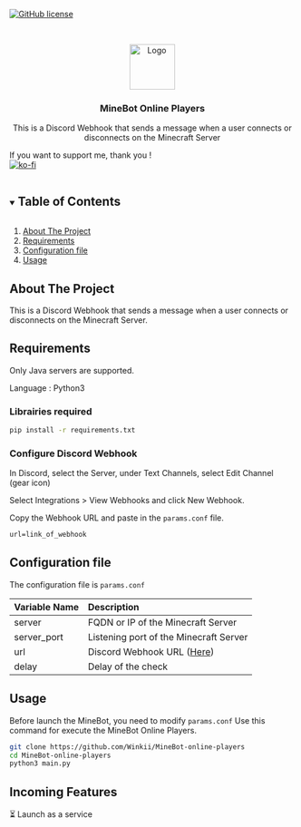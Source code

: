 <!-- PROJECT SHIELDS -->
<!--
[![Contributors][contributors-shield]][contributors-url]
[![Forks][forks-shield]][forks-url]
[![Stargazers][stars-shield]][stars-url]
[![Issues][issues-shield]][issues-url]
[![MIT License][license-shield]][license-url]
[![LinkedIn][linkedin-shield]][linkedin-url]

-->
[![GitHub license](https://img.shields.io/github/license/Winkii/MineBot-online-players)](https://github.com/Winkii/MineBot-online-players)
<!-- PROJECT LOGO -->
<br />
<p align="center">
  <a href="https://github.com/Winkii/MineBot-online-players">
    <img src="https://github.com/Winkii/MineBot-online-players/blob/main/Ressources/img/logo.jpg" alt="Logo" width="80" height="80">
  </a>

  <h3 align="center">MineBot Online Players</h3>

  <p align="center">
    This is a Discord Webhook that sends a message when a user connects or disconnects on the Minecraft Server
    <br />
  </p>
</p>

If you want to support me, thank you !<br>
[![ko-fi](https://ko-fi.com/img/githubbutton_sm.svg)](https://ko-fi.com/G2G2BJ2E7)
<!-- TABLE OF CONTENTS -->
<details open="open">
  <summary><h2 style="display: inline-block">Table of Contents</h2></summary>
  <ol>
    <li>
      <a href="#about-the-project">About The Project</a>
    </li>
    <li>
      <a href="#requirements">Requirements</a>
    </li>
    <li>
      <a href="#configuration-file">Configuration file</a>
    </li>
    <li><a href="#usage">Usage</a></li>

  </ol>
</details>



<!-- ABOUT THE PROJECT -->
## About The Project

This is a Discord Webhook that sends a message when a user connects or disconnects on the Minecraft Server.

<!-- GETTING STARTED -->
## Requirements
Only Java servers are supported.

Language : Python3<br>
### Librairies required
   ```sh
pip install -r requirements.txt
   ```
### Configure Discord Webhook
In Discord, select the Server, under Text Channels, select Edit Channel (gear icon)

Select Integrations > View Webhooks and click New Webhook.

Copy the Webhook URL and paste in the ```params.conf``` file.
```txt
url=link_of_webhook
```


## Configuration file
The configuration file is ```params.conf```

 | Variable Name                               |   Description
 | ------------------------------------------- |:-----------------------------
 | server                                      | FQDN or IP of the Minecraft Server
 | server_port                                 | Listening port of the Minecraft Server
 | url                                         | Discord Webhook URL (<a href="#configure-discord-webhook">Here</a>)
 | delay                                       | Delay of the check 

<!-- USAGE EXAMPLES -->
## Usage
Before launch the MineBot, you need to modify ```params.conf```
Use this command for execute the MineBot Online Players.
```sh
git clone https://github.com/Winkii/MineBot-online-players
cd MineBot-online-players
python3 main.py
```

## Incoming Features
⏳ Launch as a service


<!-- MARKDOWN LINKS & IMAGES -->
<!-- https://www.markdownguide.org/basic-syntax/#reference-style-links -->
<!-- [contributors-shield]: https://img.shields.io/github/contributors/github_username/repo.svg?style=for-the-badge
[contributors-url]: https://github.com/github_username/repo/graphs/contributors
[forks-shield]: https://img.shields.io/github/forks/github_username/repo.svg?style=for-the-badge
[forks-url]: https://github.com/github_username/repo/network/members
[stars-shield]: https://img.shields.io/github/stars/github_username/repo.svg?style=for-the-badge
[stars-url]: https://github.com/github_username/repo/stargazers
[issues-shield]: https://img.shields.io/github/issues/github_username/repo.svg?style=for-the-badge
[issues-url]: https://github.com/github_username/repo/issues
[license-shield]: https://img.shields.io/github/license/github_username/repo.svg?style=for-the-badge
[license-url]: https://github.com/github_username/repo/blob/master/LICENSE.txt
[linkedin-shield]: https://img.shields.io/badge/-LinkedIn-black.svg?style=for-the-badge&logo=linkedin&colorB=555 -->
<!--[linkedin-url]: https://linkedin.com/in/github_username-->
